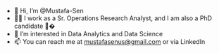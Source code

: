 - 👋 Hi, I’m @Mustafa-Sen
- 🕵️‍♂️ I work as a Sr. Operations Research Analyst, and I am also a PhD candidate 👨‍�
- 👀 I’m interested in Data Analytics and Data Science 
- 📫 You can reach me at mustafasenus@gmail.com or via LinkedIn

<!---
Mustafa-Sen/Mustafa-Sen is a ✨ special ✨ repository because its `README.md` (this file) appears on your GitHub profile.
You can click the Preview link to take a look at your changes.
--->
